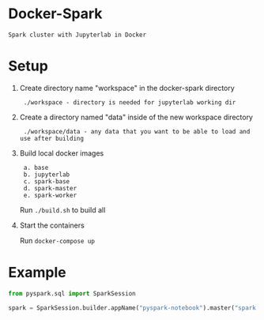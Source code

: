 # Docker-Spark

    Spark cluster with Jupyterlab in Docker

# Setup

1. Create directory name "workspace" in the docker-spark directory

        ./workspace - directory is needed for jupyterlab working dir

2. Create a directory named "data" inside of the new workspace directory
        
        ./workspace/data - any data that you want to be able to load and use after building
        
3. Build local docker images

        a. base
        b. jupyterlab
        c. spark-base
        d. spark-master
        e. spark-worker
        
    Run ```./build.sh``` to build all

4. Start the containers
    
    Run ```docker-compose up```


# Example

```python
from pyspark.sql import SparkSession

spark = SparkSession.builder.appName("pyspark-notebook").master("spark://spark-master:7077").config("spark.executor.memory").getOrCreate()
```